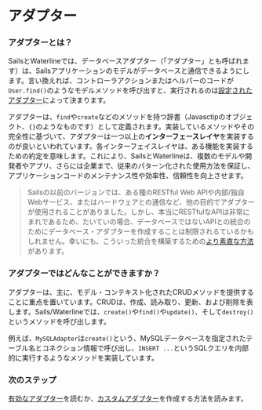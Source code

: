 # アダプター

### アダプターとは？

SailsとWaterlineでは、データベースアダプター（「アダプター」とも呼ばれます）は、Sailsアプリケーションのモデルがデータベースと通信できるようにします。言い換えれば、コントローラアクションまたはヘルパーのコードが`User.find()`のようなモデルメソッドを呼び出すと、実行されるのは[設定されたアダプター](https://sailsguides.jp/doc/reference/configuration/sails-config-datastores)によって決まります。

アダプターは、`find`や`create`などのメソッドを持つ辞書（Javasctipのオブジェクト、`{}`のようなものです）として定義されます。実装しているメソッドやその完全性に基づいて、アダプターは一つ以上の**インターフェースレイヤ**を実装するのが良いといわれています。各インターフェイスレイヤは、ある機能を実装するための約定を意味します。これにより、SailsとWaterlineは、複数のモデルや開発者やアプリ、さらには企業まで、従来のパターン化された使用方法を保証し、アプリケーションコードのメンテナンス性や効率性、信頼性を向上させます。

> Sailsの以前のバージョンでは、ある種のRESTful Web APIや内部/独自Webサービス、またはハードウェアとの通信など、他の目的でアダプターが使用されることがありました。しかし、本当にRESTfulなAPIは非常にまれであるため、たいていの場合、データベースではないAPIとの統合のためにデータベース・アダプターを作成することは制限されるているかもしれません。幸いにも、こういった統合を構築するための[より素直な方法](https://sailsguides.jp/doc/concepts/helpers)があります。

### アダプターではどんなことができますか？

アダプターは、主に、モデル・コンテキスト化されたCRUDメソッドを提供することに重点を置いています。CRUDは、作成、読み取り、更新、および削除を表します。Sails/Waterlineでは、`create()`や`find()`や`update()`、そして`destroy()`というメソッドを呼び出します。

例えば、`MySQLAdapter`は`create()`という、MySQLデータベースを指定されたテーブル名とコネクション情報で呼び出し、`INSERT ...`というSQLクエリを内部的に実行するようなメソッドを実装しています。


### 次のステップ

[有効なアダプター](https://sailsguides.jp/doc/concepts/extending-sails/adapters/available-adapters)を読むか、[カスタムアダプター](https://sailsguides.jp/doc/concepts/extending-sails/adapters/custom-adapters)を作成する方法を読みます。

<docmeta name="displayName" value="Adapters">
<docmeta name="displayName_ja" value="アダプター">
<docmeta name="stabilityIndex" value="3">
